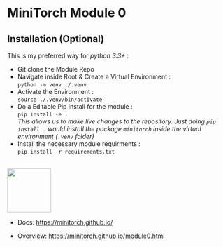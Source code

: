 # MiniTorch Module 0

## Installation (Optional)
This is my preferred way for *python 3.3+* :
- Git clone the Module Repo
- Navigate inside Root & Create a Virtual Environment : <br>
    `python -m venv ./.venv`
- Activate the Environment : <br>
    `source ./.venv/bin/activate`
- Do a Editable Pip install for the module : <br>
    `pip install -e .` <br>
  *This allows us to make live changes to the repository. Just doing `pip install .` would install the package `minitorch` inside the virtual environment (`.venv` folder)*
- Install the necessary module requirments : <br>
    `pip install -r requirements.txt`

<br>
<img src="https://minitorch.github.io/_images/match.png" width="100px">

* Docs: https://minitorch.github.io/

* Overview: https://minitorch.github.io/module0.html
